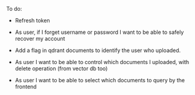 To do:
- Refresh token
- As user, if I forget username or password I want to be able to safely recover my account

- Add a flag in qdrant documents to identify the user who uploaded. 
- As user I want to be able to control which documents I uploaded, with delete operation (from vector db too)
- As user I want to be able to select which documents to query by the frontend